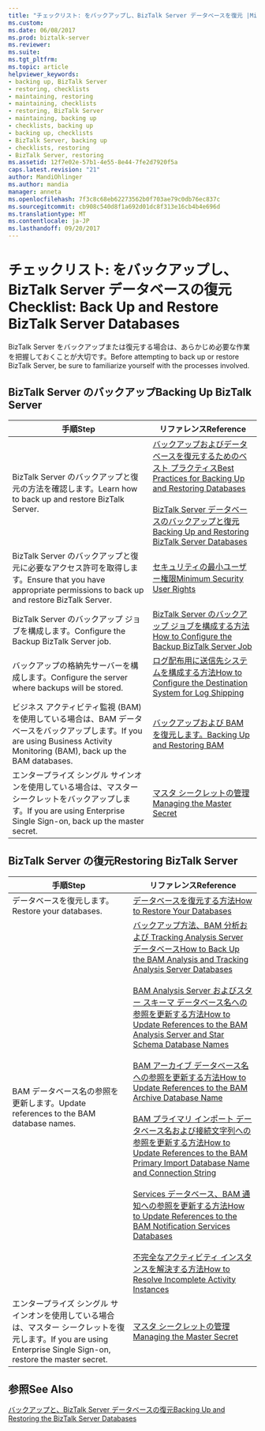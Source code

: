 ```yaml
---
title: "チェックリスト: をバックアップし、BizTalk Server データベースを復元 |Microsoft ドキュメント"
ms.custom: 
ms.date: 06/08/2017
ms.prod: biztalk-server
ms.reviewer: 
ms.suite: 
ms.tgt_pltfrm: 
ms.topic: article
helpviewer_keywords:
- backing up, BizTalk Server
- restoring, checklists
- maintaining, restoring
- maintaining, checklists
- restoring, BizTalk Server
- maintaining, backing up
- checklists, backing up
- backing up, checklists
- BizTalk Server, backing up
- checklists, restoring
- BizTalk Server, restoring
ms.assetid: 12f7e02e-57b1-4e55-8e44-7fe2d7920f5a
caps.latest.revision: "21"
author: MandiOhlinger
ms.author: mandia
manager: anneta
ms.openlocfilehash: 7f3c8c68eb62273562b0f703ae79c0db76ec837c
ms.sourcegitcommit: cb908c540d8f1a692d01dc8f313e16cb4b4e696d
ms.translationtype: MT
ms.contentlocale: ja-JP
ms.lasthandoff: 09/20/2017
---
```

# <a name="checklist-back-up-and-restore-biztalk-server-databases"></a><span data-ttu-id="32918-102">チェックリスト: をバックアップし、BizTalk Server データベースの復元</span><span class="sxs-lookup"><span data-stu-id="32918-102">Checklist: Back Up and Restore BizTalk Server Databases</span></span>
<span data-ttu-id="32918-103">BizTalk Server をバックアップまたは復元する場合は、あらかじめ必要な作業を把握しておくことが大切です。</span><span class="sxs-lookup"><span data-stu-id="32918-103">Before attempting to back up or restore BizTalk Server, be sure to familiarize yourself with the processes involved.</span></span>  
  
## <a name="backing-up-biztalk-server"></a><span data-ttu-id="32918-104">BizTalk Server のバックアップ</span><span class="sxs-lookup"><span data-stu-id="32918-104">Backing Up BizTalk Server</span></span>  
  
|<span data-ttu-id="32918-105">手順</span><span class="sxs-lookup"><span data-stu-id="32918-105">Step</span></span>|<span data-ttu-id="32918-106">リファレンス</span><span class="sxs-lookup"><span data-stu-id="32918-106">Reference</span></span>|  
|----------|---------------|  
|<span data-ttu-id="32918-107">BizTalk Server のバックアップと復元の方法を確認します。</span><span class="sxs-lookup"><span data-stu-id="32918-107">Learn how to back up and restore BizTalk Server.</span></span>|[<span data-ttu-id="32918-108">バックアップおよびデータベースを復元するためのベスト プラクティス</span><span class="sxs-lookup"><span data-stu-id="32918-108">Best Practices for Backing Up and Restoring Databases</span></span>](../core/best-practices-for-backing-up-and-restoring-databases.md)<br /><br /> [<span data-ttu-id="32918-109">BizTalk Server データベースのバックアップと復元</span><span class="sxs-lookup"><span data-stu-id="32918-109">Backing Up and Restoring BizTalk Server Databases</span></span>](../core/backing-up-and-restoring-biztalk-server-databases.md)|  
|<span data-ttu-id="32918-110">BizTalk Server のバックアップと復元に必要なアクセス許可を取得します。</span><span class="sxs-lookup"><span data-stu-id="32918-110">Ensure that you have appropriate permissions to back up and restore BizTalk Server.</span></span>|[<span data-ttu-id="32918-111">セキュリティの最小ユーザー権限</span><span class="sxs-lookup"><span data-stu-id="32918-111">Minimum Security User Rights</span></span>](../core/minimum-security-user-rights.md)|  
|<span data-ttu-id="32918-112">BizTalk Server のバックアップ ジョブを構成します。</span><span class="sxs-lookup"><span data-stu-id="32918-112">Configure the Backup BizTalk Server job.</span></span>|[<span data-ttu-id="32918-113">BizTalk Server のバックアップ ジョブを構成する方法</span><span class="sxs-lookup"><span data-stu-id="32918-113">How to Configure the Backup BizTalk Server Job</span></span>](../core/how-to-configure-the-backup-biztalk-server-job.md)|  
|<span data-ttu-id="32918-114">バックアップの格納先サーバーを構成します。</span><span class="sxs-lookup"><span data-stu-id="32918-114">Configure the server where backups will be stored.</span></span>|[<span data-ttu-id="32918-115">ログ配布用に送信先システムを構成する方法</span><span class="sxs-lookup"><span data-stu-id="32918-115">How to Configure the Destination System for Log Shipping</span></span>](../core/how-to-configure-the-destination-system-for-log-shipping.md)|  
|<span data-ttu-id="32918-116">ビジネス アクティビティ監視 (BAM) を使用している場合は、BAM データベースをバックアップします。</span><span class="sxs-lookup"><span data-stu-id="32918-116">If you are using Business Activity Monitoring (BAM), back up the BAM databases.</span></span>|[<span data-ttu-id="32918-117">バックアップおよび BAM を復元します。</span><span class="sxs-lookup"><span data-stu-id="32918-117">Backing Up and Restoring BAM</span></span>](../core/backing-up-and-restoring-bam.md)|  
|<span data-ttu-id="32918-118">エンタープライズ シングル サインオンを使用している場合は、マスター シークレットをバックアップします。</span><span class="sxs-lookup"><span data-stu-id="32918-118">If you are using Enterprise Single Sign-on, back up the master secret.</span></span>|[<span data-ttu-id="32918-119">マスタ シークレットの管理</span><span class="sxs-lookup"><span data-stu-id="32918-119">Managing the Master Secret</span></span>](../core/managing-the-master-secret.md)|  
  
## <a name="restoring-biztalk-server"></a><span data-ttu-id="32918-120">BizTalk Server の復元</span><span class="sxs-lookup"><span data-stu-id="32918-120">Restoring BizTalk Server</span></span>  
  
|<span data-ttu-id="32918-121">手順</span><span class="sxs-lookup"><span data-stu-id="32918-121">Step</span></span>|<span data-ttu-id="32918-122">リファレンス</span><span class="sxs-lookup"><span data-stu-id="32918-122">Reference</span></span>|  
|----------|---------------|  
|<span data-ttu-id="32918-123">データベースを復元します。</span><span class="sxs-lookup"><span data-stu-id="32918-123">Restore your databases.</span></span>|[<span data-ttu-id="32918-124">データベースを復元する方法</span><span class="sxs-lookup"><span data-stu-id="32918-124">How to Restore Your Databases</span></span>](../core/how-to-restore-your-databases.md)|  
|<span data-ttu-id="32918-125">BAM データベース名の参照を更新します。</span><span class="sxs-lookup"><span data-stu-id="32918-125">Update references to the BAM database names.</span></span>|[<span data-ttu-id="32918-126">バックアップ方法、BAM 分析および Tracking Analysis Server データベース</span><span class="sxs-lookup"><span data-stu-id="32918-126">How to Back Up the BAM Analysis and Tracking Analysis Server Databases</span></span>](../core/how-to-back-up-the-bam-analysis-and-tracking-analysis-server-databases.md)<br /><br /> [<span data-ttu-id="32918-127">BAM Analysis Server およびスター スキーマ データベース名への参照を更新する方法</span><span class="sxs-lookup"><span data-stu-id="32918-127">How to Update References to the BAM Analysis Server and Star Schema Database Names</span></span>](../core/update-references-to-the-bam-analysis-server-and-star-schema-database-names.md)<br /><br /> [<span data-ttu-id="32918-128">BAM アーカイブ データベース名への参照を更新する方法</span><span class="sxs-lookup"><span data-stu-id="32918-128">How to Update References to the BAM Archive Database Name</span></span>](../core/how-to-update-references-to-the-bam-archive-database-name.md)<br /><br /> [<span data-ttu-id="32918-129">BAM プライマリ インポート データベース名および接続文字列への参照を更新する方法</span><span class="sxs-lookup"><span data-stu-id="32918-129">How to Update References to the BAM Primary Import Database Name and Connection String</span></span>](../core/update-references-to-bam-primary-import-database-name-and-connection-string.md)<br /><br /> [<span data-ttu-id="32918-130">Services データベース、BAM 通知への参照を更新する方法</span><span class="sxs-lookup"><span data-stu-id="32918-130">How to Update References to the BAM Notification Services Databases</span></span>](../core/how-to-update-references-to-the-bam-notification-services-databases.md)<br /><br /> [<span data-ttu-id="32918-131">不完全なアクティビティ インスタンスを解決する方法</span><span class="sxs-lookup"><span data-stu-id="32918-131">How to Resolve Incomplete Activity Instances</span></span>](../core/how-to-resolve-incomplete-activity-instances.md)|  
|<span data-ttu-id="32918-132">エンタープライズ シングル サインオンを使用している場合は、マスター シークレットを復元します。</span><span class="sxs-lookup"><span data-stu-id="32918-132">If you are using Enterprise Single Sign-on, restore the master secret.</span></span>|[<span data-ttu-id="32918-133">マスタ シークレットの管理</span><span class="sxs-lookup"><span data-stu-id="32918-133">Managing the Master Secret</span></span>](../core/managing-the-master-secret.md)|  
  
## <a name="see-also"></a><span data-ttu-id="32918-134">参照</span><span class="sxs-lookup"><span data-stu-id="32918-134">See Also</span></span>  
 [<span data-ttu-id="32918-135">バックアップと、BizTalk Server データベースの復元</span><span class="sxs-lookup"><span data-stu-id="32918-135">Backing Up and Restoring the BizTalk Server Databases</span></span>](../core/backing-up-and-restoring-the-biztalk-server-databases.md)